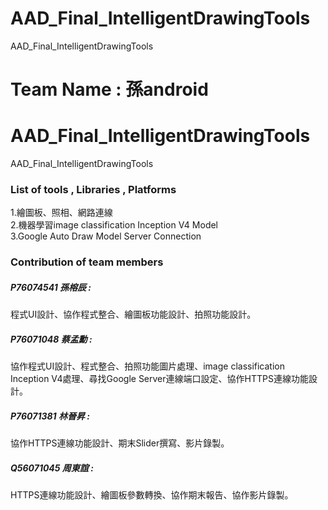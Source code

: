 # AAD_Final_IntelligentDrawingTools
AAD_Final_IntelligentDrawingTools

# Team Name : 孫android
  
# AAD_Final_IntelligentDrawingTools
AAD_Final_IntelligentDrawingTools

### List of tools , Libraries , Platforms  
  
1.繪圖板、照相、網路連線  
2.機器學習image classification Inception V4 Model  
3.Google Auto Draw Model Server Connection

### Contribution of team members  
  
##### P76074541 孫榕辰 :
程式UI設計、協作程式整合、繪圖板功能設計、拍照功能設計。  
  
##### P76071048 蔡孟勳 :
協作程式UI設計、程式整合、拍照功能圖片處理、image classification Inception V4處理、尋找Google Server連線端口設定、協作HTTPS連線功能設計。  
  
##### P76071381 林晉昇 :
協作HTTPS連線功能設計、期末Slider撰寫、影片錄製。  
  
##### Q56071045 周東誼 :
HTTPS連線功能設計、繪圖板參數轉換、協作期末報告、協作影片錄製。  
